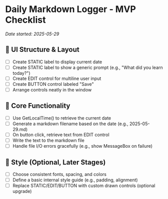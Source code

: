 # Daily Markdown Logger - MVP Checklist
*Date started: 2025-05-29*

## 🧱 UI Structure & Layout

- [ ] Create STATIC label to display current date
- [ ] Create STATIC label to show a generic prompt (e.g., "What did you learn today?")
- [ ] Create EDIT control for multiline user input
- [ ] Create BUTTON control labeled "Save"
- [ ] Arrange controls neatly in the window

## 🔧 Core Functionality

- [ ] Use GetLocalTime() to retrieve the current date
- [ ] Generate a markdown filename based on the date (e.g., 2025-05-29.md)
- [ ] On button click, retrieve text from EDIT control
- [ ] Write the text to the markdown file
- [ ] Handle file I/O errors gracefully (e.g., show MessageBox on failure)

## 🎨 Style (Optional, Later Stages)

- [ ] Choose consistent fonts, spacing, and colors
- [ ] Define a basic internal style guide (e.g., padding, alignment)
- [ ] Replace STATIC/EDIT/BUTTON with custom drawn controls (optional upgrade)